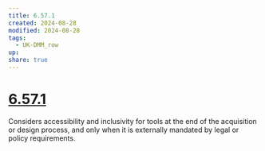 ```yaml
---
title: 6.57.1
created: 2024-08-28
modified: 2024-08-28
tags:
  - UK-DMM_row
up: 
share: true
---
```

# [6.57.1](6.57.1.md)

Considers accessibility and inclusivity for tools at the end of the acquisition or design process, and only when it is externally mandated by legal or policy requirements.
